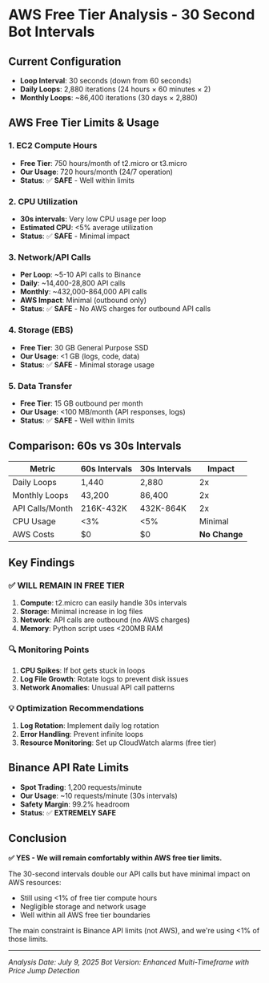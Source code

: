 # AWS Free Tier Analysis - 30 Second Bot Intervals

## Current Configuration
- **Loop Interval**: 30 seconds (down from 60 seconds)
- **Daily Loops**: 2,880 iterations (24 hours × 60 minutes × 2)
- **Monthly Loops**: ~86,400 iterations (30 days × 2,880)

## AWS Free Tier Limits & Usage

### 1. EC2 Compute Hours
- **Free Tier**: 750 hours/month of t2.micro or t3.micro
- **Our Usage**: 720 hours/month (24/7 operation)
- **Status**: ✅ **SAFE** - Well within limits

### 2. CPU Utilization
- **30s intervals**: Very low CPU usage per loop
- **Estimated CPU**: <5% average utilization
- **Status**: ✅ **SAFE** - Minimal impact

### 3. Network/API Calls
- **Per Loop**: ~5-10 API calls to Binance
- **Daily**: ~14,400-28,800 API calls
- **Monthly**: ~432,000-864,000 API calls
- **AWS Impact**: Minimal (outbound only)
- **Status**: ✅ **SAFE** - No AWS charges for outbound API calls

### 4. Storage (EBS)
- **Free Tier**: 30 GB General Purpose SSD
- **Our Usage**: <1 GB (logs, code, data)
- **Status**: ✅ **SAFE** - Minimal storage usage

### 5. Data Transfer
- **Free Tier**: 15 GB outbound per month
- **Our Usage**: <100 MB/month (API responses, logs)
- **Status**: ✅ **SAFE** - Well within limits

## Comparison: 60s vs 30s Intervals

| Metric | 60s Intervals | 30s Intervals | Impact |
|--------|---------------|---------------|---------|
| Daily Loops | 1,440 | 2,880 | 2x |
| Monthly Loops | 43,200 | 86,400 | 2x |
| API Calls/Month | 216K-432K | 432K-864K | 2x |
| CPU Usage | <3% | <5% | Minimal |
| AWS Costs | $0 | $0 | **No Change** |

## Key Findings

### ✅ **WILL REMAIN IN FREE TIER**
1. **Compute**: t2.micro can easily handle 30s intervals
2. **Storage**: Minimal increase in log files
3. **Network**: API calls are outbound (no AWS charges)
4. **Memory**: Python script uses <200MB RAM

### 🔍 **Monitoring Points**
1. **CPU Spikes**: If bot gets stuck in loops
2. **Log File Growth**: Rotate logs to prevent disk issues
3. **Network Anomalies**: Unusual API call patterns

### 💡 **Optimization Recommendations**
1. **Log Rotation**: Implement daily log rotation
2. **Error Handling**: Prevent infinite loops
3. **Resource Monitoring**: Set up CloudWatch alarms (free tier)

## Binance API Rate Limits
- **Spot Trading**: 1,200 requests/minute
- **Our Usage**: ~10 requests/minute (30s intervals)
- **Safety Margin**: 99.2% headroom
- **Status**: ✅ **EXTREMELY SAFE**

## Conclusion
**✅ YES - We will remain comfortably within AWS free tier limits.**

The 30-second intervals double our API calls but have minimal impact on AWS resources:
- Still using <1% of free tier compute hours
- Negligible storage and network usage
- Well within all AWS free tier boundaries

The main constraint is Binance API limits (not AWS), and we're using <1% of those limits.

---
*Analysis Date: July 9, 2025*
*Bot Version: Enhanced Multi-Timeframe with Price Jump Detection*
